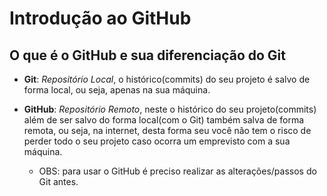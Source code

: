 # Introdução ao GitHub

## O que é o GitHub e sua diferenciação do Git

* **Git**: _Repositório Local_, o histórico(commits) do seu projeto é salvo de forma local, ou seja, apenas na sua máquina.

* **GitHub**: _Repositório Remoto_, neste o histórico do seu projeto(commits) além de ser salvo do forma local(com o Git) também salva de forma remota, ou seja, na internet, desta forma seu você não tem o risco de perder todo o seu projeto caso ocorra um emprevisto com a sua máquina.
    * OBS: para usar o GitHub é preciso realizar as alterações/passos do Git antes.